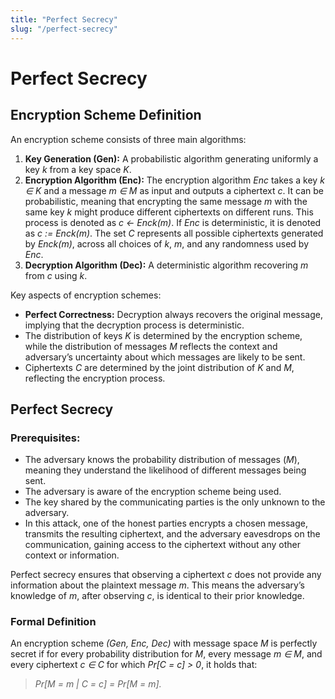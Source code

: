 ```yaml
---
title: "Perfect Secrecy"
slug: "/perfect-secrecy"
---
```


# Perfect Secrecy

## Encryption Scheme Definition
An encryption scheme consists of three main algorithms:

1. **Key Generation (Gen):** A probabilistic algorithm generating uniformly a key *k* from a key space *K*.
2. **Encryption Algorithm (Enc):** The encryption algorithm *Enc* takes a key *k ∈ K* and a message *m ∈ M* as input and outputs a ciphertext *c*. It can be probabilistic, meaning that encrypting the same message *m* with the same key *k* might produce different ciphertexts on different runs. This process is denoted as *c ← Enck(m)*. If *Enc* is deterministic, it is denoted as *c := Enck(m)*. The set *C* represents all possible ciphertexts generated by *Enck(m)*, across all choices of *k*, *m*, and any randomness used by *Enc*.
3. **Decryption Algorithm (Dec):** A deterministic algorithm recovering *m* from *c* using *k*.

Key aspects of encryption schemes:
- **Perfect Correctness:** Decryption always recovers the original message, implying that the decryption process is deterministic.
- The distribution of keys *K* is determined by the encryption scheme, while the distribution of messages *M* reflects the context and adversary’s uncertainty about which messages are likely to be sent.
- Ciphertexts *C* are determined by the joint distribution of *K* and *M*, reflecting the encryption process.

## Perfect Secrecy

### Prerequisites:
- The adversary knows the probability distribution of messages (*M*), meaning they understand the likelihood of different messages being sent.
- The adversary is aware of the encryption scheme being used.
- The key shared by the communicating parties is the only unknown to the adversary.
- In this attack, one of the honest parties encrypts a chosen message, transmits the resulting ciphertext, and the adversary eavesdrops on the communication, gaining access to the ciphertext without any other context or information.

Perfect secrecy ensures that observing a ciphertext *c* does not provide any information about the plaintext message *m*. This means the adversary’s knowledge of *m*, after observing *c*, is identical to their prior knowledge.

### Formal Definition
An encryption scheme *(Gen, Enc, Dec)* with message space *M* is perfectly secret if for every probability distribution for *M*, every message *m ∈ M*, and every ciphertext *c ∈ C* for which *Pr[C = c] > 0*, it holds that:

> *Pr[M = m | C = c] = Pr[M = m].*

